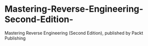 # Mastering-Reverse-Engineering-Second-Edition-
Mastering Reverse Engineering (Second Edition), published by Packt Publishing
